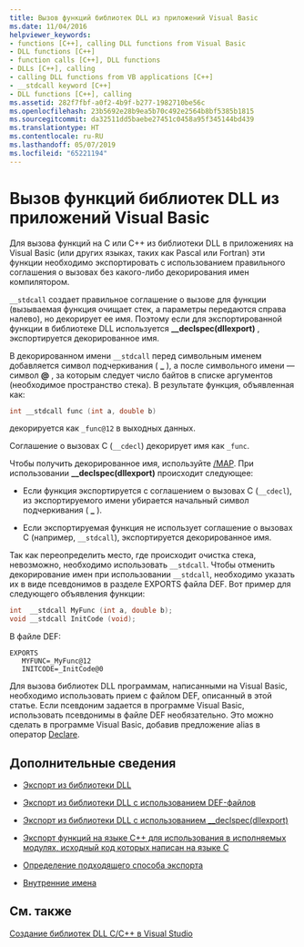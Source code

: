 ```yaml
---
title: Вызов функций библиотек DLL из приложений Visual Basic
ms.date: 11/04/2016
helpviewer_keywords:
- functions [C++], calling DLL functions from Visual Basic
- DLL functions [C++]
- function calls [C++], DLL functions
- DLLs [C++], calling
- calling DLL functions from VB applications [C++]
- __stdcall keyword [C++]
- DLL functions [C++], calling
ms.assetid: 282f7fbf-a0f2-4b9f-b277-1982710be56c
ms.openlocfilehash: 23b5692e28b9ea5b70c492e2564b8bf5385b1815
ms.sourcegitcommit: da32511dd5baebe27451c0458a95f345144bd439
ms.translationtype: HT
ms.contentlocale: ru-RU
ms.lasthandoff: 05/07/2019
ms.locfileid: "65221194"
---
```

# <a name="calling-dll-functions-from-visual-basic-applications"></a>Вызов функций библиотек DLL из приложений Visual Basic

Для вызова функций на C или C++ из библиотеки DLL в приложениях на Visual Basic (или других языках, таких как Pascal или Fortran) эти функции необходимо экспортировать с использованием правильного соглашения о вызовах без какого-либо декорирования имен компилятором.

`__stdcall` создает правильное соглашение о вызове для функции (вызываемая функция очищает стек, а параметры передаются справа налево), но декорирует ее имя. Поэтому если для экспортированной функции в библиотеке DLL используется **__declspec(dllexport)** , экспортируется декорированное имя.

В декорированном имени `__stdcall` перед символьным именем добавляется символ подчеркивания ( **\_** ), а после символьного имени — символ **\@** , за которым следует число байтов в списке аргументов (необходимое пространство стека). В результате функция, объявленная как:

```C
int __stdcall func (int a, double b)
```

декорируется как `_func@12` в выходных данных.

Соглашение о вызовах C (`__cdecl`) декорирует имя как `_func`.

Чтобы получить декорированное имя, используйте [/MAP](reference/map-generate-mapfile.md). При использовании **__declspec(dllexport)** происходит следующее:

- Если функция экспортируется с соглашением о вызовах C (`__cdecl`), из экспортируемого имени убирается начальный символ подчеркивания ( **\_** ).

- Если экспортируемая функция не использует соглашение о вызовах C (например, `__stdcall`), экспортируется декорированное имя.

Так как переопределить место, где происходит очистка стека, невозможно, необходимо использовать `__stdcall`. Чтобы отменить декорирование имен при использовании `__stdcall`, необходимо указать их в виде псевдонимов в разделе EXPORTS файла DEF. Вот пример для следующего объявления функции:

```C
int  __stdcall MyFunc (int a, double b);
void __stdcall InitCode (void);
```

В файле DEF:

```
EXPORTS
   MYFUNC=_MyFunc@12
   INITCODE=_InitCode@0
```

Для вызова библиотек DLL программам, написанными на Visual Basic, необходимо использовать прием с файлом DEF, описанный в этой статье. Если псевдоним задается в программе Visual Basic, использовать псевдонимы в файле DEF необязательно. Это можно сделать в программе Visual Basic, добавив предложение alias в оператор [Declare](/dotnet/visual-basic/language-reference/statements/declare-statement).

## <a name="what-do-you-want-to-know-more-about"></a>Дополнительные сведения

- [Экспорт из библиотеки DLL](exporting-from-a-dll.md)

- [Экспорт из библиотеки DLL с использованием DEF-файлов](exporting-from-a-dll-using-def-files.md)

- [Экспорт из библиотеки DLL с использованием __declspec(dllexport)](exporting-from-a-dll-using-declspec-dllexport.md)

- [Экспорт функций на языке C++ для использования в исполняемых модулях, исходный код которых написан на языке C](exporting-cpp-functions-for-use-in-c-language-executables.md)

- [Определение подходящего способа экспорта](determining-which-exporting-method-to-use.md)

- [Внутренние имена](reference/decorated-names.md)

## <a name="see-also"></a>См. также

[Создание библиотек DLL C/C++ в Visual Studio](dlls-in-visual-cpp.md)

